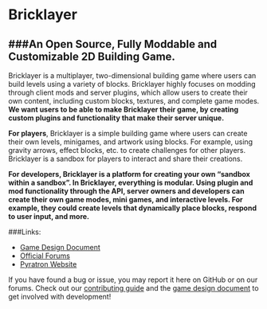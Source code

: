 # Bricklayer
###An Open Source, Fully Moddable and Customizable 2D Building Game.
---
Bricklayer is a multiplayer, two-dimensional building game where users can build levels using a variety of blocks. Bricklayer highly focuses on modding through client mods and server plugins, which allow users to create their own content, including custom blocks, textures, and complete game modes. **We want users to be able to make Bricklayer their game, by creating custom plugins and functionality that make their server unique.**

**For players**, Bricklayer is a simple building game where users can create their own levels, minigames, and artwork using blocks. For example, using gravity arrows, effect blocks, etc. to create challenges for other players. Bricklayer is a sandbox for players to interact and share their creations.

**For developers, Bricklayer is a platform for creating your own “sandbox within a sandbox”. In Bricklayer, everything is modular. Using plugin and mod functionality through the API, server owners and developers can create their own game modes, mini games, and interactive levels. For example, they could create levels that dynamically place blocks, respond to user input, and more.**

###Links:
 - [Game Design Document](https://docs.google.com/document/d/1CJTgZs1hhppzcEBHDBMLm7rMit3nmDtlJRfGPJ-XjMo/)
 - [Official Forums](https://community.pyratron.com/)
 - [Pyratron Website](https://pyratron.com/bricklayer)

If you have found a bug or issue, you may report it here on GitHub or on our forums. Check out our [contributing guide](https://community.pyratron.com/viewtopic.php?f=6&t=11) and the [game design document](https://docs.google.com/document/d/1CJTgZs1hhppzcEBHDBMLm7rMit3nmDtlJRfGPJ-XjMo/) to get involved with development!
